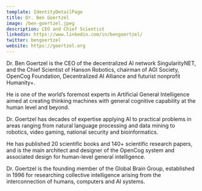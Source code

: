 ```yaml
---
template: IdentityDetailPage
title: Dr. Ben Goertzel
image: /ben-goertzel.jpeg
description: CEO and Chief Scientist
linkedin: https://www.linkedin.com/in/bengoertzel/
twitter: bengoertzel
website: https://goertzel.org
---
```


Dr. Ben Goertzel is the CEO of the decentralized AI network SingularityNET, and the Chief Scientist of Hanson Robotics, chairman of AGI Society, OpenCog Foundation, Decentralized AI Alliance and futurist nonprofit Humanity+.

He is one of the world’s foremost experts in Artificial General Intelligence aimed at creating thinking machines with general cognitive capability at the human level and beyond.

Dr. Goertzel has decades of expertise applying AI to practical problems in areas ranging from natural language processing and data mining to robotics, video gaming, national security and bioinformatics.

He has published 20 scientific books and 140+ scientific research papers, and is the main architect and designer of the OpenCog system and associated design for human-level general intelligence.

Dr. Goertzel is the founding member of the Global Brain Group, established in 1996 for researching collective intelligence arising from the interconnection of humans, computers and AI systems.
